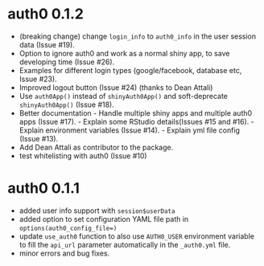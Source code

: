 # auth0 0.1.2

- (breaking change) change `login_info` to `auth0_info` in the user session data (Issue #19).
- Option to ignore auth0 and work as a normal shiny app, to save developing time (Issue #26).
- Examples for different login types (google/facebook, database etc, Issue #23).
- Improved logout button (Issue #24) (thanks to Dean Attali)
- Use `auth0App()` instead of `shinyAuth0App()` and soft-deprecate `shinyAuth0App()` (Issue #18).
- Better documentation
      - Handle multiple shiny apps and multiple auth0 apps (Issue #17).
      - Explain some RStudio details(Issues #15 and #16).
      - Explain environment variables (Issue #14).
      - Explain yml file config (Issue #13).
- Add Dean Attali as contributor to the package.
- test whitelisting with auth0 (Issue #10)

# auth0 0.1.1

- added user info support with `session$userData`
- added option to set configuration YAML file path in `options(auth0_config_file=)`
- update `use_auth0` function to also use `AUTH0_USER` environment variable to fill the `api_url` parameter automatically in the `_auth0.yml` file.
- minor errors and bug fixes.
